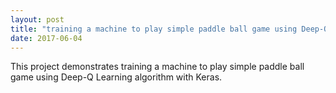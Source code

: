 ```yaml
---
layout: post
title: "training a machine to play simple paddle ball game using Deep-Q Learning algorithm with Keras"
date: 2017-06-04
---
```


This project demonstrates training a machine to play simple paddle ball game using Deep-Q Learning algorithm with Keras.
